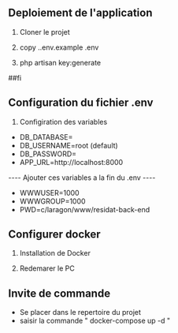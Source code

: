 ## Deploiement de l'application

1. Cloner le projet

2. copy .\.env.example .env

3. php artisan key:generate

##fi

## Configuration du fichier .env

1. Configiration des variables
- DB_DATABASE=
- DB_USERNAME=root (default)
- DB_PASSWORD=
- APP_URL=http://localhost:8000

---- Ajouter ces variables a la fin du .env ----
- WWWUSER=1000
- WWWGROUP=1000
- PWD=c/laragon/www/residat-back-end

## Configurer docker

1. Installation de Docker

2. Redemarer le PC

## Invite de commande 
- Se placer dans le repertoire du projet
- saisir la commande 
" docker-compose up -d "